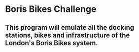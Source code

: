 # Boris Bikes Challenge  
  
## This program will emulate all the docking stations, bikes and infrastructure of the London's Boris Bikes system.

